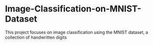 # Image-Classification-on-MNIST-Dataset
This project focuses on image classification using the MNIST dataset, a collection of handwritten digits
